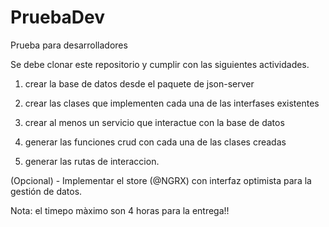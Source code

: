 # PruebaDev
Prueba para desarrolladores

Se debe clonar este repositorio y cumplir con las siguientes actividades.

1. crear la base de datos desde el paquete de json-server

2. crear las clases que implementen cada una de las interfases existentes

3. crear al menos un servicio que interactue con la base de datos

4. generar las funciones crud con cada una de las clases creadas

5. generar las rutas de interaccion.

(Opcional) - Implementar el store (@NGRX) con interfaz optimista para la gestión de datos.

Nota: el timepo màximo son 4 horas para la entrega!!

  
